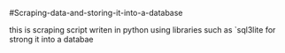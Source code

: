 #Scraping-data-and-storing-it-into-a-database

this is scraping script writen in python using libraries such as 
  `sql3lite
for strong it into a databae
